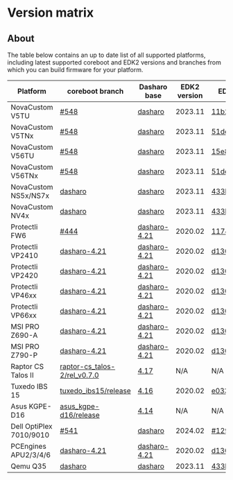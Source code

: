 # Version matrix

## About

The table below contains an up to date list of all supported platforms,
including latest supported coreboot and EDK2 versions and branches from which
you can build firmware for your platform.

| Platform                | coreboot branch                                                                                       | Dasharo base                                                          |  EDK2 version | EDK2 rev                                                                                    |
|-------------------------|-------------------------------------------------------------------------------------------------------|-----------------------------------------------------------------------|---------------|---------------------------------------------------------------------------------------------|
| NovaCustom V5TU         | [#548](https://github.com/Dasharo/coreboot/pull/548)                                                  | [dasharo](https://github.com/dasharo/coreboot/tree/dasharo)           |  2023.11      | [11b2679614](https://github.com/dasharo/edk2/tree/11b26796145e29b2ceeb5a00b130f81246115159) |
| NovaCustom V5TNx        | [#548](https://github.com/Dasharo/coreboot/pull/548)                                                  | [dasharo](https://github.com/dasharo/coreboot/tree/dasharo)           |  2023.11      | [51decd4d1f](https://github.com/dasharo/edk2/tree/51decd4d1fd9d8f64b5eec461e32deb5cc7ae03c) |
| NovaCustom V56TU        | [#548](https://github.com/Dasharo/coreboot/pull/548)                                                  | [dasharo](https://github.com/dasharo/coreboot/tree/dasharo)           |  2023.11      | [15e8a08772](https://github.com/dasharo/edk2/tree/15e8a0877230c00029bb6fd0843f7494a8bfd8d0) |
| NovaCustom V56TNx       | [#548](https://github.com/Dasharo/coreboot/pull/548)                                                  | [dasharo](https://github.com/dasharo/coreboot/tree/dasharo)           |  2023.11      | [51decd4d1f](https://github.com/dasharo/edk2/tree/51decd4d1fd9d8f64b5eec461e32deb5cc7ae03c) |
| NovaCustom NS5x/NS7x    | [dasharo](https://github.com/dasharo/coreboot/tree/dasharo)                                           | [dasharo](https://github.com/dasharo/coreboot/tree/dasharo)           |  2023.11      | [433b7a33ee](https://github.com/dasharo/edk2/tree/433b7a33eeb5ead75546f595e494a2a56e2c6d71) |
| NovaCustom NV4x         | [dasharo](https://github.com/dasharo/coreboot/tree/dasharo)                                           | [dasharo](https://github.com/dasharo/coreboot/tree/dasharo)           |  2023.11      | [433b7a33ee](https://github.com/dasharo/edk2/tree/433b7a33eeb5ead75546f595e494a2a56e2c6d71) |
| Protectli FW6           | [#444](https://github.com/Dasharo/coreboot/pull/444)                                                  | [dasharo-4.21](https://github.com/dasharo/coreboot/tree/dasharo-4.21) |  2020.02      | [1174634037](https://github.com/dasharo/edk2/tree/1174634037dc986a2221176657407ea3447cf6a6) |
| Protectli VP2410        | [dasharo-4.21](https://github.com/dasharo/coreboot/tree/dasharo-4.21)                                 | [dasharo-4.21](https://github.com/dasharo/coreboot/tree/dasharo-4.21) |  2020.02      | [d130aececb](https://github.com/dasharo/edk2/tree/d130aececbdd5f50fa93d0e2b2fa52cee036788a) |
| Protectli VP2420        | [dasharo-4.21](https://github.com/dasharo/coreboot/tree/dasharo-4.21)                                 | [dasharo-4.21](https://github.com/dasharo/coreboot/tree/dasharo-4.21) |  2020.02      | [d130aececb](https://github.com/dasharo/edk2/tree/d130aececbdd5f50fa93d0e2b2fa52cee036788a) |
| Protectli VP46xx        | [dasharo-4.21](https://github.com/dasharo/coreboot/tree/dasharo-4.21)                                 | [dasharo-4.21](https://github.com/dasharo/coreboot/tree/dasharo-4.21) |  2020.02      | [d130aececb](https://github.com/dasharo/edk2/tree/d130aececbdd5f50fa93d0e2b2fa52cee036788a) |
| Protectli VP66xx        | [dasharo-4.21](https://github.com/dasharo/coreboot/tree/dasharo-4.21)                                 | [dasharo-4.21](https://github.com/dasharo/coreboot/tree/dasharo-4.21) |  2020.02      | [d130aececb](https://github.com/dasharo/edk2/tree/d130aececbdd5f50fa93d0e2b2fa52cee036788a) |
| MSI PRO Z690-A          | [dasharo-4.21](https://github.com/dasharo/coreboot/tree/dasharo-4.21)                                 | [dasharo-4.21](https://github.com/dasharo/coreboot/tree/dasharo-4.21) |  2020.02      | [d130aececb](https://github.com/dasharo/edk2/tree/d130aececbdd5f50fa93d0e2b2fa52cee036788a) |
| MSI PRO Z790-P          | [dasharo-4.21](https://github.com/dasharo/coreboot/tree/dasharo-4.21)                                 | [dasharo-4.21](https://github.com/dasharo/coreboot/tree/dasharo-4.21) |  2020.02      | [d130aececb](https://github.com/dasharo/edk2/tree/d130aececbdd5f50fa93d0e2b2fa52cee036788a) |
| Raptor CS Talos II      | [raptor-cs_talos-2/rel_v0.7.0](https://github.com/dasharo/coreboot/tree/raptor-cs_talos-2/rel_v0.7.0) | [4.17](https://github.com/dasharo/coreboot/tree/4.17)                 |  N/A          | N/A                                                                                         |
| Tuxedo IBS 15           | [tuxedo_ibs15/release](https://github.com/dasharo/coreboot/tree/tuxedo_ibs15/release)                 | [4.16](https://github.com/dasharo/coreboot/tree/4.16)                 |  2020.02      | [e0334c228c](https://github.com/dasharo/edk2/tree/e0334c228ce4ba51f47ff79a118f214031d4650f) |
| Asus KGPE-D16           | [asus_kgpe-d16/release](https://github.com/dasharo/coreboot/tree/asus_kgpe-d16/release)               | [4.14](https://github.com/dasharo/coreboot/tree/4.14)                 |  N/A          | N/A                                                                                         |
| Dell OptiPlex 7010/9010 | [#541](https://github.com/Dasharo/coreboot/pull/541)                                                  | [dasharo](https://github.com/dasharo/coreboot/tree/dasharo)           |  2024.02      | [#129](https://github.com/Dasharo/edk2/pull/129)                                            |
| PCEngines APU2/3/4/6    | [dasharo-4.21](https://github.com/dasharo/coreboot/tree/dasharo-4.21)                                 | [dasharo-4.21](https://github.com/dasharo/coreboot/tree/dasharo-4.21) |  2020.02      | [d130aececb](https://github.com/dasharo/edk2/tree/d130aececbdd5f50fa93d0e2b2fa52cee036788a) |
| Qemu Q35                | [dasharo](https://github.com/dasharo/coreboot/tree/dasharo)                                           | [dasharo](https://github.com/dasharo/coreboot/tree/dasharo)           |  2023.11      | [433b7a33ee](https://github.com/dasharo/edk2/tree/433b7a33eeb5ead75546f595e494a2a56e2c6d71) |
